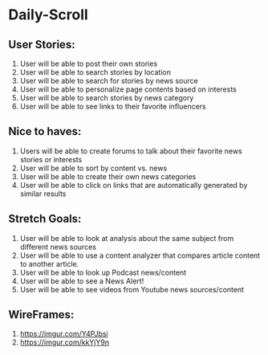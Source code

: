 # Daily-Scroll

User Stories:
------------
1. User will be able to post their own stories
2. User will be able to search stories by location
3. User will be able to search for stories by news source
4. User will be able to personalize page contents based on interests
5. User will be able to search stories by news category 
6. User will be able to see links to their favorite influencers

Nice to haves: 
-------------
1. Users will be able to create forums to talk about their favorite news stories or interests
2. User will be able to sort by content vs. news
3. User will be able to create their own  news categories 
4. User will be able to click on links that are automatically generated by similar results

Stretch Goals: 
------------- 
1. User will be able to look at analysis about the same subject from different news sources
2. User will be able to use a content analyzer that compares article content to another article.
3. User will be able to look up Podcast news/content
4. User will be able to see a News Alert! 
5. User will be able to see videos from Youtube news sources/content

WireFrames:
-----------
1. https://imgur.com/Y4PJbsi
2. https://imgur.com/kkYjY9n

